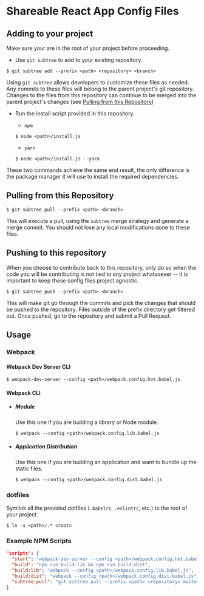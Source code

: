 # Shareable React App Config Files

## Adding to your project
Make sure your are in the root of your project before proceeding.

  * Use `git subtree` to add to your existing repository.
  ```
  $ git subtree add --prefix <path> <repository> <branch>
  ```
  Using `git subtree` allows developers to customize these files as needed. Any commits to these files will belong to the parent project's git repository.  Changes to the files from this repository can continue to be merged into the parent project's changes (see [Pulling from this Repository](#pulling))


  * Run the install script provided in this repository.

    * `npm`
    ```
    $ node <path>/install.js
    ```

    * `yarn`
    ```
    $ node <path>/install.js --yarn
    ```

  These two commands achieve the same end result, the only difference is the package manager it will use to install the required dependencies.


## <a id="pulling"></a>Pulling from this Repository
```
$ git subtree pull --prefix <path> <branch>
```
This will execute a pull, using the `subtree` merge strategy and generate a merge commit. You should not lose any local modifications done to these files.


## Pushing to this repository
When you choose to contribute back to this repository, only do so when the code you will be contributing is not tied to any project whatsoever -- it is important to keep these config files project agnostic.
```
$ git subtree push --prefix <path> <branch>
```
This will make git go through the commits and pick the changes that should be pushed to the repository. Files outside of the prefix directory get filtered out. Once pushed, go to the repository and submit a Pull Request.

## Usage

### Webpack

#### Webpack Dev Server CLI
```
$ webpack-dev-server --config <path>/webpack.config.hot.babel.js
```

#### Webpack CLI

  * ##### Module

    Use this one if you are building a library or Node module.

    ```
    $ webpack --config <path>/webpack.config.lib.babel.js
    ```

  * ##### Application Distribution

    Use this one if you are building an application and want to bundle up the static files.

    ```
    $ webpack --config <path>/webpack.config.dist.babel.js
    ```

### dotfiles
Symlink all the provided dotfiles (`.babelrc`, `.eslintrc`, etc.) to the root of your project.
```
$ ln -s <path>/.* <root>
```

### Example NPM Scripts
```json
"scripts": {
  "start": "webpack-dev-server --config <path>/webpack.config.hot.babel.js",
  "build": "npm run build:lib && npm run build:dist",
  "build:lib": "webpack --config <path>/webpack.config.lib.babel.js",
  "build:dist": "webpack --config <path>/webpack.config.dist.babel.js",
  "subtree:pull": "git subtree pull --prefix <path> <repository> master"
}
```
